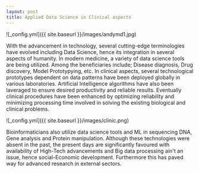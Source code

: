 ```yaml
---
layout: post
title: Applied Data Science in Clinical aspects
---
```


![_config.yml]({{ site.baseurl }}/images/andymd1.jpg)
<p>With the advancement in technology, several cutting-edge terminologies have evolved including Data Science, hence its integration in several aspects of humanity. In modern medicine, a variety of data science tools are being utilized. Among the beneficiaries include; Disease diagnosis, Drug discovery, Model Prototypying, etc.
In clinical aspects, several technological prototypes dependent on data patterns have been deployed globally in various laboratories. Artificial Intelligence algorithms have also been laveraged to ensure desired productivity and reliable results.
Eventually clinical procedures have been enhanced by optimizing reliability and minimizing processing time involved in solving the existing biological and clinical problems.</p>

![_config.yml]({{ site.baseurl }}/images/clinic.png)
<p>Bioinformaticians also utilize data science tools and ML in sequencing DNA, Gene analysis and Protein manipulation. Although these technologies were absent in the past, the present days are significantly favoured with availability of High-Tech advancements and Big data processing ain't an issue, hence social-Economic development. Furthermore this has paved way for advanced research in external sectors.</p>

